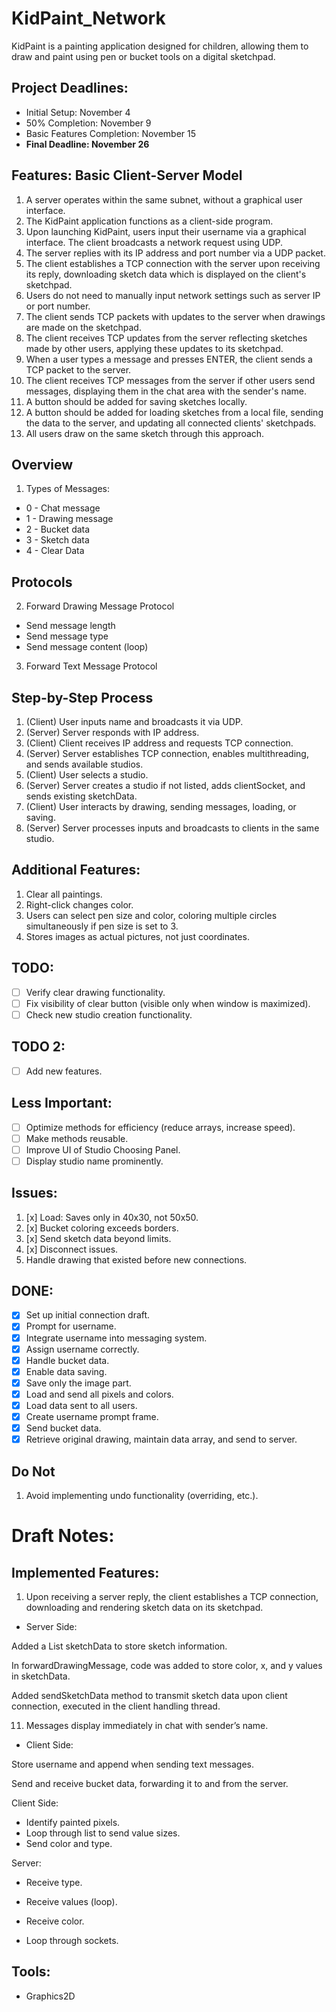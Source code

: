 # KidPaint_Network

KidPaint is a painting application designed for children, allowing them to draw and paint using pen or bucket tools on a digital sketchpad.

## Project Deadlines:

- Initial Setup: November 4
- 50% Completion: November 9
- Basic Features Completion: November 15
- **Final Deadline: November 26**

## Features: Basic Client-Server Model

1. A server operates within the same subnet, without a graphical user interface.
2. The KidPaint application functions as a client-side program.
3. Upon launching KidPaint, users input their username via a graphical interface. The client broadcasts a network request using UDP.
4. The server replies with its IP address and port number via a UDP packet.
5. The client establishes a TCP connection with the server upon receiving its reply, downloading sketch data which is displayed on the client's sketchpad.
6. Users do not need to manually input network settings such as server IP or port number.
7. The client sends TCP packets with updates to the server when drawings are made on the sketchpad.
8. The client receives TCP updates from the server reflecting sketches made by other users, applying these updates to its sketchpad.
9. When a user types a message and presses ENTER, the client sends a TCP packet to the server.
10. The client receives TCP messages from the server if other users send messages, displaying them in the chat area with the sender's name.
11. A button should be added for saving sketches locally.
12. A button should be added for loading sketches from a local file, sending the data to the server, and updating all connected clients' sketchpads.
13. All users draw on the same sketch through this approach.

## Overview

1. Types of Messages:

- 0 - Chat message
- 1 - Drawing message
- 2 - Bucket data
- 3 - Sketch data
- 4 - Clear Data

## Protocols

2. Forward Drawing Message Protocol

- Send message length
- Send message type
- Send message content (loop)

3. Forward Text Message Protocol

## Step-by-Step Process

1. (Client) User inputs name and broadcasts it via UDP.
2. (Server) Server responds with IP address.
3. (Client) Client receives IP address and requests TCP connection.
4. (Server) Server establishes TCP connection, enables multithreading, and sends available studios.
5. (Client) User selects a studio.
6. (Server) Server creates a studio if not listed, adds clientSocket, and sends existing sketchData.
7. (Client) User interacts by drawing, sending messages, loading, or saving.
8. (Server) Server processes inputs and broadcasts to clients in the same studio.

## Additional Features:

1. Clear all paintings.
2. Right-click changes color.
3. Users can select pen size and color, coloring multiple circles simultaneously if pen size is set to 3.
4. Stores images as actual pictures, not just coordinates.

## TODO:

- [ ] Verify clear drawing functionality.
- [ ] Fix visibility of clear button (visible only when window is maximized).
- [ ] Check new studio creation functionality.

## TODO 2:

- [ ] Add new features.

## Less Important:

- [ ] Optimize methods for efficiency (reduce arrays, increase speed).
- [ ] Make methods reusable.
- [ ] Improve UI of Studio Choosing Panel.
- [ ] Display studio name prominently.

## Issues:

1. [x] Load: Saves only in 40x30, not 50x50.
2. [x] Bucket coloring exceeds borders.
3. [x] Send sketch data beyond limits.
4. [x] Disconnect issues.
5. Handle drawing that existed before new connections.

## DONE:

- [x] Set up initial connection draft.
- [x] Prompt for username.
- [x] Integrate username into messaging system.
- [x] Assign username correctly.
- [x] Handle bucket data.
- [x] Enable data saving.
- [x] Save only the image part.
- [x] Load and send all pixels and colors.
- [x] Load data sent to all users.
- [x] Create username prompt frame.
- [x] Send bucket data.
- [x] Retrieve original drawing, maintain data array, and send to server.

## Do Not

1. Avoid implementing undo functionality (overriding, etc.).

# Draft Notes:

## Implemented Features:

1. Upon receiving a server reply, the client establishes a TCP connection, downloading and rendering sketch data on its sketchpad.

- Server Side:

Added a List<Integer> sketchData to store sketch information.

In forwardDrawingMessage, code was added to store color, x, and y values in sketchData.

Added sendSketchData method to transmit sketch data upon client connection, executed in the client handling thread.

11. Messages display immediately in chat with sender’s name.

- Client Side:

Store username and append when sending text messages.

Send and receive bucket data, forwarding it to and from the server.

Client Side:

- Identify painted pixels.
- Loop through list to send value sizes.
- Send color and type.

Server:

- Receive type.
- Receive values (loop).
- Receive color.

- Loop through sockets.

## Tools:

- Graphics2D
